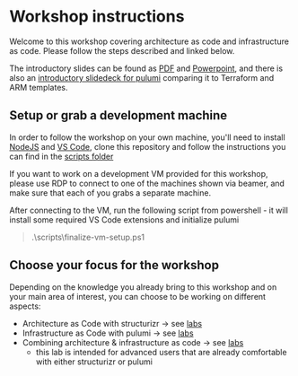 # Workshop instructions

Welcome to this workshop covering architecture as code and infrastructure as code. Please follow the steps described and linked below.

The introductory slides can be found as [PDF](slides/architecure-infrastructure-as-code/Architecture&#32;&&#32;Infrastructure&#32;As&#32;Code.pdf) and [Powerpoint](slides/architecure-infrastructure-as-code/Architecture&#32;&&#32;Infrastructure&#32;As&#32;Code.pptx), and there is also an [introductory slidedeck for pulumi](https://christianeder.github.io/pulumi-structurizr-workshop/slides/pulumi-tf-arm) comparing it to Terraform and ARM templates.

## Setup or grab a development machine

In order to follow the workshop on your own machine, you'll need to install [NodeJS](https://nodejs.org/en/) and [VS Code](https://code.visualstudio.com/), clone this repository and follow the instructions you can find in the [scripts folder](scripts/README.md)

If you want to work on a development VM provided for this workshop, please use RDP to connect to one of the machines shown via beamer, and make sure that each of you grabs a separate machine.

After connecting to the VM, run the following script from powershell - it will install some required VS Code extensions and initialize pulumi
> .\scripts\finalize-vm-setup.ps1

## Choose your focus for the workshop

Depending on the knowledge you already bring to this workshop and on your main area of interest, you can choose to be working on different aspects:

- Architecture as Code with structurizr → see [labs](examples/getting-started/structurizr/README.md)
- Infrastructure as Code with pulumi → see [labs](examples/getting-started/pulumi/README.md)
- Combining architecture & infrastructure as code → see [labs](examples/getting-started/pulumi-and-structurizr/README.md)
  - this lab is intended for advanced users that are already comfortable with either structurizr or pulumi